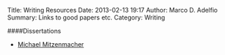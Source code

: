Title: Writing Resources
Date: 2013-02-13 19:17
Author: Marco D. Adelfio
Summary: Links to good papers etc.
Category: Writing

####Dissertations

- [Michael Mitzenmacher][1]

[1]: http://www.eecs.harvard.edu/~michaelm/postscripts/mythesis.pdf
